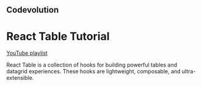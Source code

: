## Codevolution

# React Table Tutorial

[YouTube playlist](https://www.youtube.com/playlist?list=PLC3y8-rFHvwgWTSrDiwmUsl4ZvipOw9Cz)

React Table is a collection of hooks for building powerful tables and datagrid experiences. These hooks are lightweight, composable, and ultra-extensible.
